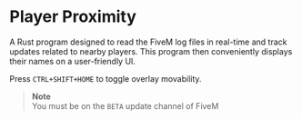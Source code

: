 # Player Proximity
A Rust program designed to read the FiveM log files in real-time and track updates related to nearby players. 
This program then conveniently displays their names on a user-friendly UI.

Press `CTRL+SHIFT+HOME` to toggle overlay movability.

> **Note** <br>
> You must be on the `BETA` update channel of FiveM
